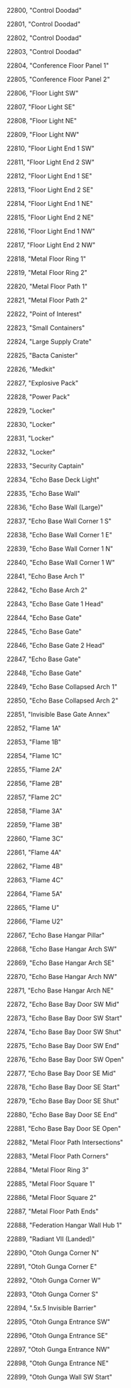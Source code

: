 ﻿22800, "Control Doodad"

22801, "Control Doodad"

22802, "Control Doodad"

22803, "Control Doodad"

22804, "Conference Floor Panel 1"

22805, "Conference Floor Panel 2"

22806, "Floor Light SW"

22807, "Floor Light SE"

22808, "Floor Light NE"

22809, "Floor Light NW"

22810, "Floor Light End 1 SW"

22811, "Floor Light End 2 SW"

22812, "Floor Light End 1 SE"

22813, "Floor Light End 2 SE"

22814, "Floor Light End 1 NE"

22815, "Floor Light End 2 NE"

22816, "Floor Light End 1 NW"

22817, "Floor Light End 2 NW"

22818, "Metal Floor Ring 1"

22819, "Metal Floor Ring 2"

22820, "Metal Floor Path 1"

22821, "Metal Floor Path 2"

22822, "Point of Interest"

22823, "Small Containers"

22824, "Large Supply Crate"

22825, "Bacta Canister"

22826, "Medkit"

22827, "Explosive Pack"

22828, "Power Pack"

22829, "Locker"

22830, "Locker"

22831, "Locker"

22832, "Locker"

22833, "Security Captain"

22834, "Echo Base Deck Light"

22835, "Echo Base Wall"

22836, "Echo Base Wall (Large)"

22837, "Echo Base Wall Corner 1 S"

22838, "Echo Base Wall Corner 1 E"

22839, "Echo Base Wall Corner 1 N"

22840, "Echo Base Wall Corner 1 W"

22841, "Echo Base Arch 1"

22842, "Echo Base Arch 2"

22843, "Echo Base Gate 1 Head"

22844, "Echo Base Gate"

22845, "Echo Base Gate"

22846, "Echo Base Gate 2 Head"

22847, "Echo Base Gate"

22848, "Echo Base Gate"

22849, "Echo Base Collapsed Arch 1"

22850, "Echo Base Collapsed Arch 2"

22851, "Invisible Base Gate Annex"

22852, "Flame 1A"

22853, "Flame 1B"

22854, "Flame 1C"

22855, "Flame 2A"

22856, "Flame 2B"

22857, "Flame 2C"

22858, "Flame 3A"

22859, "Flame 3B"

22860, "Flame 3C"

22861, "Flame 4A"

22862, "Flame 4B"

22863, "Flame 4C"

22864, "Flame 5A"

22865, "Flame U"

22866, "Flame U2"

22867, "Echo Base Hangar Pillar"

22868, "Echo Base Hangar Arch SW"

22869, "Echo Base Hangar Arch SE"

22870, "Echo Base Hangar Arch NW"

22871, "Echo Base Hangar Arch NE"

22872, "Echo Base Bay Door SW Mid"

22873, "Echo Base Bay Door SW Start"

22874, "Echo Base Bay Door SW Shut"

22875, "Echo Base Bay Door SW End"

22876, "Echo Base Bay Door SW Open"

22877, "Echo Base Bay Door SE Mid"

22878, "Echo Base Bay Door SE Start"

22879, "Echo Base Bay Door SE Shut"

22880, "Echo Base Bay Door SE End"

22881, "Echo Base Bay Door SE Open"

22882, "Metal Floor Path Intersections"

22883, "Metal Floor Path Corners"

22884, "Metal Floor Ring 3"

22885, "Metal Floor Square 1"

22886, "Metal Floor Square 2"

22887, "Metal Floor Path Ends"

22888, "Federation Hangar Wall Hub 1"

22889, "Radiant VII (Landed)"

22890, "Otoh Gunga Corner N"

22891, "Otoh Gunga Corner E"

22892, "Otoh Gunga Corner W"

22893, "Otoh Gunga Corner S"

22894, ".5x.5 Invisible Barrier"

22895, "Otoh Gunga Entrance SW"

22896, "Otoh Gunga Entrance SE"

22897, "Otoh Gunga Entrance NW"

22898, "Otoh Gunga Entrance NE"

22899, "Otoh Gunga Wall SW Start"

